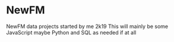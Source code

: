 # NewFM
NewFM data projects started by me 2k19
This will mainly be some JavaScript maybe Python and SQL as needed if at all
